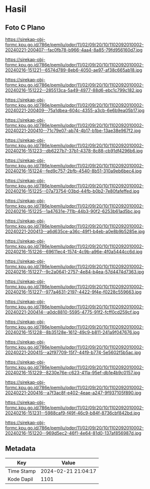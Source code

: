 # Hasil

## Foto C Plano

https://sirekap-obj-formc.kpu.go.id/786e/pemilu/pdpr/11/02/09/20/10/1102092010002-20240221-200407--fac0fb78-b966-4aa4-8a85-79fd956160d7.jpg

https://sirekap-obj-formc.kpu.go.id/786e/pemilu/pdpr/11/02/09/20/10/1102092010002-20240216-151221--6574d789-8eb6-4050-ae97-af38c665ab18.jpg

https://sirekap-obj-formc.kpu.go.id/786e/pemilu/pdpr/11/02/09/20/10/1102092010002-20240216-151222--285513ca-5a49-4977-88d6-ebc1c799c182.jpg

https://sirekap-obj-formc.kpu.go.id/786e/pemilu/pdpr/11/02/09/20/10/1102092010002-20240221-200409--75a1dbea-604c-4355-a3cb-6e6b9ea05b17.jpg

https://sirekap-obj-formc.kpu.go.id/786e/pemilu/pdpr/11/02/09/20/10/1102092010002-20240221-200410--71c79e07-ab74-4b17-b1be-13ae38e967f2.jpg

https://sirekap-obj-formc.kpu.go.id/786e/pemilu/pdpr/11/02/09/20/10/1102092010002-20240216-151223--db6227b7-37b1-4378-8c88-cb91df4296b6.jpg

https://sirekap-obj-formc.kpu.go.id/786e/pemilu/pdpr/11/02/09/20/10/1102092010002-20240216-151224--fed9c757-2bfb-4540-8b51-310a9eb6bec4.jpg

https://sirekap-obj-formc.kpu.go.id/786e/pemilu/pdpr/11/02/09/20/10/1102092010002-20240216-151225--07a73754-03bd-44fb-b0b2-7e80fafeffed.jpg

https://sirekap-obj-formc.kpu.go.id/786e/pemilu/pdpr/11/02/09/20/10/1102092010002-20240216-151225--1a47631e-711b-44b3-90f2-6253b61ad5bc.jpg

https://sirekap-obj-formc.kpu.go.id/786e/pemilu/pdpr/11/02/09/20/10/1102092010002-20240221-200413--a6d635ce-a36c-49f1-b4eb-a0e8b9b5285e.jpg

https://sirekap-obj-formc.kpu.go.id/786e/pemilu/pdpr/11/02/09/20/10/1102092010002-20240216-151226--69611ec4-1574-4c9b-a96e-4f0a5444cc6d.jpg

https://sirekap-obj-formc.kpu.go.id/786e/pemilu/pdpr/11/02/09/20/10/1102092010002-20240216-151227--9c2a0641-2757-4e84-b4ea-57d4474d7363.jpg

https://sirekap-obj-formc.kpu.go.id/786e/pemilu/pdpr/11/02/09/20/10/1102092010002-20240216-151227--977a4631-2197-4422-9f4e-f0228c559663.jpg

https://sirekap-obj-formc.kpu.go.id/786e/pemilu/pdpr/11/02/09/20/10/1102092010002-20240221-200414--a0dc8810-5595-4775-91f2-fcff0cd259cf.jpg

https://sirekap-obj-formc.kpu.go.id/786e/pemilu/pdpr/11/02/09/20/10/1102092010002-20240216-151228--8b35128e-1612-49c9-b811-241a9f047676.jpg

https://sirekap-obj-formc.kpu.go.id/786e/pemilu/pdpr/11/02/09/20/10/1102092010002-20240221-200415--a2f97709-15f7-44f9-b774-5e5602f5b5ac.jpg

https://sirekap-obj-formc.kpu.go.id/786e/pemilu/pdpr/11/02/09/20/10/1102092010002-20240216-151229--8230e76e-c623-411a-95ef-db1e4b9c0157.jpg

https://sirekap-obj-formc.kpu.go.id/786e/pemilu/pdpr/11/02/09/20/10/1102092010002-20240221-200416--a7f3ac8f-e402-4eae-a247-9f937105f890.jpg

https://sirekap-obj-formc.kpu.go.id/786e/pemilu/pdpr/11/02/09/20/10/1102092010002-20240216-151231--5988caf9-f49f-46c9-b84f-8736cbf842bd.jpg

https://sirekap-obj-formc.kpu.go.id/786e/pemilu/pdpr/11/02/09/20/10/1102092010002-20240216-151220--969d5ec2-46f1-4e64-81d0-137af856987d.jpg


## Metadata

| Key        | Value               |
| ---------- | ------------------- |
| Time Stamp | 2024-02-21 21:04:17 |
| Kode Dapil | 1101                |



